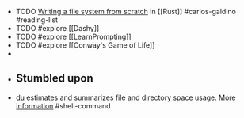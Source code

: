 - TODO [Writing a file system from scratch](https://blog.carlosgaldino.com/writing-a-file-system-from-scratch-in-rust.html) in [[Rust]] #carlos-galdino #reading-list
- TODO #explore [[Dashy]]
- TODO #explore [[LearnPrompting]]
- TODO #explore [[Conway's Game of Life]]
-
- ## Stumbled upon
- [du](https://command-not-found.com/du) estimates and summarizes file and directory space usage. [More information](https://www.gnu.org/software/coreutils/du) #shell-command